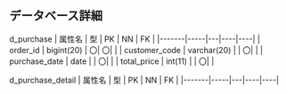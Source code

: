 ## データベース詳細

d_purchase
| 属性名 | 型 | PK | NN | FK |
|-------|-----|---|----|----|
| order_id | bigint(20) | 〇| 〇| |
| customer_code | varchar(20) | | 〇| |
| purchase_date | date | | 〇| |
| total_price | int(11) | | 〇| |

d_purchase_detail
| 属性名 | 型 | PK | NN | FK |
|-------|-----|---|----|----|
